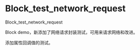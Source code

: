 # Block_test_network_request
Block_test_network_request

Block demo，新添加了网络请求封装测试，可用来请求网络和改进。

添加属性回调值的测试。
